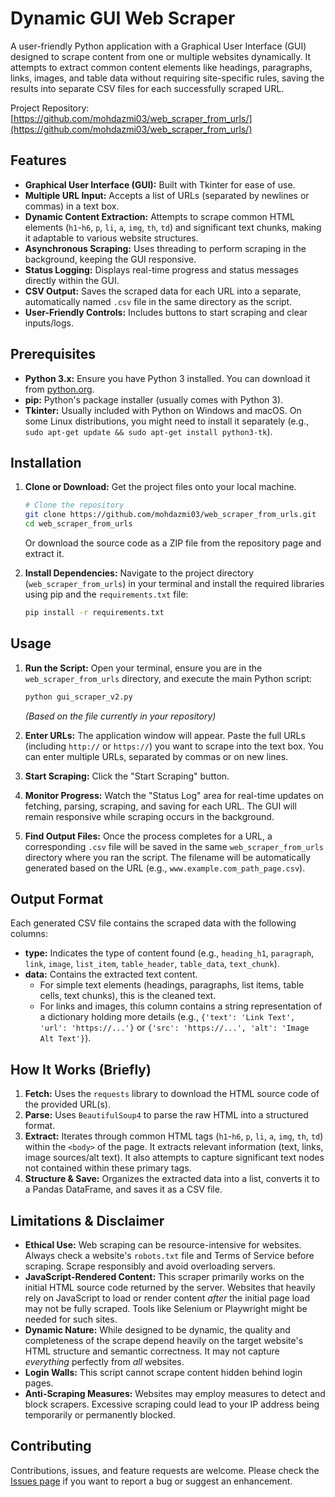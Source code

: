 # Dynamic GUI Web Scraper

A user-friendly Python application with a Graphical User Interface (GUI) designed to scrape content from one or multiple websites dynamically. It attempts to extract common content elements like headings, paragraphs, links, images, and table data without requiring site-specific rules, saving the results into separate CSV files for each successfully scraped URL.

Project Repository: [https://github.com/mohdazmi03/web_scraper_from_urls/](https://github.com/mohdazmi03/web_scraper_from_urls/)

## Features

*   **Graphical User Interface (GUI):** Built with Tkinter for ease of use.
*   **Multiple URL Input:** Accepts a list of URLs (separated by newlines or commas) in a text box.
*   **Dynamic Content Extraction:** Attempts to scrape common HTML elements (`h1`-`h6`, `p`, `li`, `a`, `img`, `th`, `td`) and significant text chunks, making it adaptable to various website structures.
*   **Asynchronous Scraping:** Uses threading to perform scraping in the background, keeping the GUI responsive.
*   **Status Logging:** Displays real-time progress and status messages directly within the GUI.
*   **CSV Output:** Saves the scraped data for each URL into a separate, automatically named `.csv` file in the same directory as the script.
*   **User-Friendly Controls:** Includes buttons to start scraping and clear inputs/logs.

## Prerequisites

*   **Python 3.x:** Ensure you have Python 3 installed. You can download it from [python.org](https://www.python.org/).
*   **pip:** Python's package installer (usually comes with Python 3).
*   **Tkinter:** Usually included with Python on Windows and macOS. On some Linux distributions, you might need to install it separately (e.g., `sudo apt-get update && sudo apt-get install python3-tk`).

## Installation

1.  **Clone or Download:** Get the project files onto your local machine.
    ```bash
    # Clone the repository
    git clone https://github.com/mohdazmi03/web_scraper_from_urls.git
    cd web_scraper_from_urls
    ```
    Or download the source code as a ZIP file from the repository page and extract it.

2.  **Install Dependencies:** Navigate to the project directory (`web_scraper_from_urls`) in your terminal and install the required libraries using pip and the `requirements.txt` file:
    ```bash
    pip install -r requirements.txt
    ```

## Usage

1.  **Run the Script:** Open your terminal, ensure you are in the `web_scraper_from_urls` directory, and execute the main Python script:
    ```bash
    python gui_scraper_v2.py
    ```
    *(Based on the file currently in your repository)*

2.  **Enter URLs:** The application window will appear. Paste the full URLs (including `http://` or `https://`) you want to scrape into the text box. You can enter multiple URLs, separated by commas or on new lines.

3.  **Start Scraping:** Click the "Start Scraping" button.

4.  **Monitor Progress:** Watch the "Status Log" area for real-time updates on fetching, parsing, scraping, and saving for each URL. The GUI will remain responsive while scraping occurs in the background.

5.  **Find Output Files:** Once the process completes for a URL, a corresponding `.csv` file will be saved in the same `web_scraper_from_urls` directory where you ran the script. The filename will be automatically generated based on the URL (e.g., `www.example.com_path_page.csv`).

## Output Format

Each generated CSV file contains the scraped data with the following columns:

*   **type:** Indicates the type of content found (e.g., `heading_h1`, `paragraph`, `link`, `image`, `list_item`, `table_header`, `table_data`, `text_chunk`).
*   **data:** Contains the extracted text content.
    *   For simple text elements (headings, paragraphs, list items, table cells, text chunks), this is the cleaned text.
    *   For links and images, this column contains a string representation of a dictionary holding more details (e.g., `{'text': 'Link Text', 'url': 'https://...'}` or `{'src': 'https://...', 'alt': 'Image Alt Text'}`).

## How It Works (Briefly)

1.  **Fetch:** Uses the `requests` library to download the HTML source code of the provided URL(s).
2.  **Parse:** Uses `BeautifulSoup4` to parse the raw HTML into a structured format.
3.  **Extract:** Iterates through common HTML tags (`h1`-`h6`, `p`, `li`, `a`, `img`, `th`, `td`) within the `<body>` of the page. It extracts relevant information (text, links, image sources/alt text). It also attempts to capture significant text nodes not contained within these primary tags.
4.  **Structure & Save:** Organizes the extracted data into a list, converts it to a Pandas DataFrame, and saves it as a CSV file.

## Limitations & Disclaimer

*   **Ethical Use:** Web scraping can be resource-intensive for websites. Always check a website's `robots.txt` file and Terms of Service before scraping. Scrape responsibly and avoid overloading servers.
*   **JavaScript-Rendered Content:** This scraper primarily works on the initial HTML source code returned by the server. Websites that heavily rely on JavaScript to load or render content *after* the initial page load may not be fully scraped. Tools like Selenium or Playwright might be needed for such sites.
*   **Dynamic Nature:** While designed to be dynamic, the quality and completeness of the scrape depend heavily on the target website's HTML structure and semantic correctness. It may not capture *everything* perfectly from *all* websites.
*   **Login Walls:** This script cannot scrape content hidden behind login pages.
*   **Anti-Scraping Measures:** Websites may employ measures to detect and block scrapers. Excessive scraping could lead to your IP address being temporarily or permanently blocked.

## Contributing

Contributions, issues, and feature requests are welcome. Please check the [Issues page](https://github.com/mohdazmi03/web_scraper_from_urls/issues) if you want to report a bug or suggest an enhancement.

